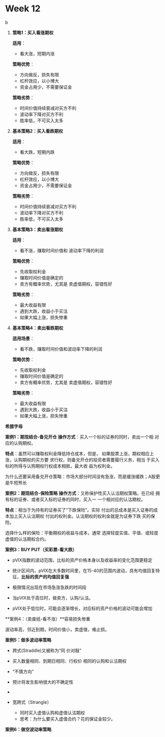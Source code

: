 # Week 12
b
1. **策略1：买入看涨期权**

    **适用**：
    - 看大涨，短期内涨

    **策略优势**：
    - 方向做反，损失有限
    - 杠杆效应，以小博大
    - 资金占用少，不需要保证金

    **策略劣势**：
    - 时间价值持续衰减对买方不利
    - 波动率下降对买方不利
    - 胜率低，不可买入太多

2. **基本策略2：买入看跌期权**

    **适用**：
    - 看大跌，短期内跌

    **策略优势**：
    - 方向做反，损失有限
    - 杠杆效应，以小博大
    - 资金占用少，不需要保证金

    **策略劣势**：
    - 时间价值持续衰减对买方不利
    - 波动率下降对买方不利
    - 胜率低，不可买入太多

3. **基本策略3：卖出看涨期权**

    **适用**：
    - 看不涨，赚取时间价值和
    波动率下降的利润

    **策略优势**：
    - 先收取权利金
    - 赚取时间价值是确定的
    - 卖方有概率优势，尤其是
    卖虚值期权，容错性好
    
    **策略劣势**：
    - 最大收益有限
    - 遇到大跌，收益小于买沽
    - 如果大幅上涨，损失惨重

4. **基本策略4：卖出看跌期权**

    **适用场景**：
    - 看不跌，赚取时间价值和波动率下降的利润

    **策略优势**：
    - 先收取权利金
    - 赚取时间价值是确定的
    - 卖方有概率优势，尤其是
    卖虚值期权，容错性好

    **策略劣势**：
    - 最大收益有限
    - 遇到大跌，收益小于买沽
    - 如果大幅上涨，损失惨重

**希腊字母**

**案例1：期现结合-备兑开仓**
**操作方式**：买入一个标的证券的同时，卖出一个相
对应的认购期权。

**特点**：虽然可以赚取权利金降低持仓成本，但是，
如果股票上涨，期权相应上涨，认购期权的买方要
求行权，则备兑开仓的投资者需要履行义务，相当
于买入标的所得与认购期权行权成本相抵，最大收
益为权利金。

为什么还要采用备兑开仓策略：市场大部分时间没有急涨，而是缓涨缓跌；A股更是牛短熊长

**案例2：期现结合-保险策略**
**操作方式**：又称保护性买入认沽期权策略。在已经
拥有标的证券、或者买入标的证券的同时，买入一
一个相对应的认沽期权。

**特点**：相当于为持有的证券买了“下跌保险”。实际
付出的总成本是买入证券的成本加上买入认沽期权
付出的权利金。认沽期权的权利金就是为证券下跌
买的保险。

选择什么样的保险：平衡期权的收益与成本，通常
选择轻度实值、平值、或轻度虚值的认沽期权合约。

**案例3：BUY PUT（买彩票-看大跌）**

- pVIX指数的波动范围，比标的资产价格本身以及收益率的变化范围更稳定

- 统计区间内，pVIX在大多数时间里，在15-40的范围内波动，具有均值回复特征，**比标的资产的均值回复强**

- 极限情况出现在市场急涨急跌的时间段

- 当pVIX处于高位时，做卖方，认购/认沽。

- pVIX处于低位时，可能会逐渐增长，对应标的资产价格的波动可能会增加

**案例4：（卖废纸-看不涨）**容易损失惨重

波动率高，邻近到期，时间价值小，卖虚值，难止损。

**案例5：做多波动率策略**
- 跨式(Straddle)又被称为“同
价对敲”

- 买入数量相同、到期日相同、行权价
  相同的认购和认沽期权

- “不猜方向”
- 预计将发生影响很大的不确定性
- 
- 宽跨式（Strangle）
    - 同时买入虚值认购和虚值认沽期权
    - 思考：为什么要买入虚值合约？花的保证金较少。

**案例6：做空波动率策略**



